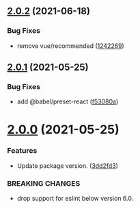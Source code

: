 ## [2.0.2](https://github.com/fatesigner/eslint-config/compare/v2.0.1...v2.0.2) (2021-06-18)


### Bug Fixes

* remove vue/recommended ([1242269](https://github.com/fatesigner/eslint-config/commit/124226900ed5f945be12faa485ab74a5b916a49b))

## [2.0.1](https://github.com/fatesigner/eslint-config/compare/v2.0.0...v2.0.1) (2021-05-25)


### Bug Fixes

* add @babel/preset-react ([f53080a](https://github.com/fatesigner/eslint-config/commit/f53080a67e29a3d3094771a21e2ac7c5556e7e0f))

# [2.0.0](https://github.com/fatesigner/eslint-config/compare/v1.5.0...v2.0.0) (2021-05-25)


### Features

* Update package version. ([3dd2fd3](https://github.com/fatesigner/eslint-config/commit/3dd2fd318c41b5c3010fdcfa9aaf116c855f98fb))


### BREAKING CHANGES

* drop support for eslint below version 6.0.
